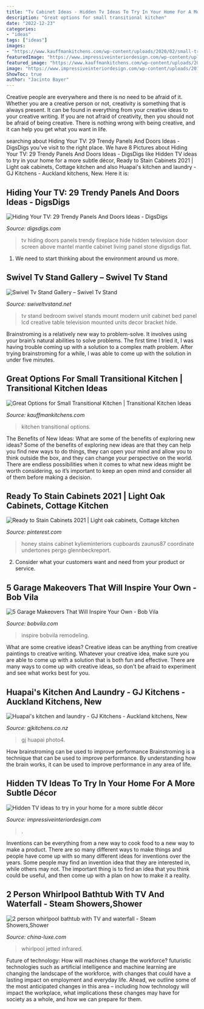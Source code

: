 ```yaml
---
title: "Tv Cabinet Ideas - Hidden Tv Ideas To Try In Your Home For A More Subtle Décor"
description: "Great options for small transitional kitchen"
date: "2022-12-23"
categories:
- "ideas"
tags: ["ideas"]
images:
- "https://www.kauffmankitchens.com/wp-content/uploads/2020/02/small-transitional-kitchen-design.jpg"
featuredImage: "https://www.impressiveinteriordesign.com/wp-content/uploads/2019/10/tv8.jpg"
featured_image: "https://www.kauffmankitchens.com/wp-content/uploads/2020/02/small-transitional-kitchen-design.jpg"
image: "https://www.impressiveinteriordesign.com/wp-content/uploads/2019/10/tv8.jpg"
ShowToc: true
author: "Jacinto Bayer"
---
```



Creative people are everywhere and there is no need to be afraid of it. Whether you are a creative person or not, creativity is something that is always present. It can be found in everything from your creative ideas to your creative writing. If you are not afraid of creativity, then you should not be afraid of being creative. There is nothing wrong with being creative, and it can help you get what you want in life.

	

		
searching about Hiding Your TV: 29 Trendy Panels And Doors Ideas - DigsDigs you've visit to the right place. We have 8 Pictures about Hiding Your TV: 29 Trendy Panels And Doors Ideas - DigsDigs like Hidden TV ideas to try in your home for a more subtle décor, Ready to Stain Cabinets 2021 | Light oak cabinets, Cottage kitchen and also Huapai&#039;s kitchen and laundry - GJ Kitchens - Auckland kitchens, New. Here it is:
		
    
## Hiding Your TV: 29 Trendy Panels And Doors Ideas - DigsDigs

<img loading=lazy src="http://www.digsdigs.com/photos/hiding-your-tv-trendy-door-and-panels-ideas-26.jpg" onerror="this.onerror=null;this.src='https://tse4.mm.bing.net/th?id=OIP.V-OS93fePrzCP5Q159RRrgHaLH&amp;pid=15.1';" alt="Hiding Your TV: 29 Trendy Panels And Doors Ideas - DigsDigs">

_Source: digsdigs.com_

>tv hiding doors panels trendy fireplace hide hidden television door screen above mantel mantle cabinet living panel stone digsdigs flat. 

	

1. We need to start thinking about the environment around us more.

    
## Swivel Tv Stand Gallery – Swivel Tv Stand

<img loading=lazy src="https://www.swiveltvstand.net/wp-content/gallery/swivel-tv-stand/swivel-tv-stand.jpg" onerror="this.onerror=null;this.src='https://tse1.mm.bing.net/th?id=OIP.IyhQx2AEqmXP_KQa66onOgHaKh&amp;pid=15.1';" alt="Swivel Tv Stand Gallery – Swivel Tv Stand">

_Source: swiveltvstand.net_

>tv stand bedroom swivel stands mount modern unit cabinet bed panel lcd creative table television mounted units decor bracket hide. 

	

Brainstroming is a relatively new way to problem-solve. It involves using your brain’s natural abilities to solve problems. The first time I tried it, I was having trouble coming up with a solution to a complex math problem. After trying brainstroming for a while, I was able to come up with the solution in under five minutes.

    
## Great Options For Small Transitional Kitchen | Transitional Kitchen Ideas

<img loading=lazy src="https://www.kauffmankitchens.com/wp-content/uploads/2020/02/small-transitional-kitchen-design.jpg" onerror="this.onerror=null;this.src='https://tse3.mm.bing.net/th?id=OIP.6TM1sWpu5Rs30QljjR5sxwHaLG&amp;pid=15.1';" alt="Great Options for Small Transitional Kitchen | Transitional Kitchen Ideas">

_Source: kauffmankitchens.com_

>kitchen transitional options. 

	

The Benefits of New Ideas: What are some of the benefits of exploring new ideas?
Some of the benefits of exploring new ideas are that they can help you find new ways to do things, they can open your mind and allow you to think outside the box, and they can change your perspective on the world. There are endless possibilities when it comes to what new ideas might be worth considering, so it’s important to keep an open mind and consider all of them before making a decision.

    
## Ready To Stain Cabinets 2021 | Light Oak Cabinets, Cottage Kitchen

<img loading=lazy src="https://i.pinimg.com/736x/a8/cc/fb/a8ccfbf771dab6380236513d3d23dda4.jpg" onerror="this.onerror=null;this.src='https://tse3.mm.bing.net/th?id=OIP.SZaGgepZqlPevfwdgiNStgHaJ3&amp;pid=15.1';" alt="Ready to Stain Cabinets 2021 | Light oak cabinets, Cottage kitchen">

_Source: pinterest.com_

>honey stains cabinet kylieminteriors cupboards zaunus87 coordinate undertones pergo glennbeckreport. 

	

2. Consider what your customers want and need from your product or service.

    
## 5 Garage Makeovers That Will Inspire Your Own - Bob Vila

<img loading=lazy src="https://empire-s3-production.bobvila.com/slides/36833/original/5_Garage_Makeovers_That_Will_Inspire_Your_Own.jpg?1586560409" onerror="this.onerror=null;this.src='https://tse3.mm.bing.net/th?id=OIP.HoQIan1UonH_TYVk__eHOAHaLG&amp;pid=15.1';" alt="5 Garage Makeovers That Will Inspire Your Own - Bob Vila">

_Source: bobvila.com_

>inspire bobvila remodeling. 

	

What are some creative ideas?
Creative ideas can be anything from creative paintings to creative writing. Whatever your creative idea, make sure you are able to come up with a solution that is both fun and effective. There are many ways to come up with creative ideas, so don't be afraid to experiment and see what works best for you.

    
## Huapai&#039;s Kitchen And Laundry - GJ Kitchens - Auckland Kitchens, New

<img loading=lazy src="http://www.gjkitchens.co.nz/img/upload/GJ-Kitchens-huapais-kitchen-photo4-20181017022428242.jpg" onerror="this.onerror=null;this.src='https://tse3.mm.bing.net/th?id=OIP.ibwp3M4saA-e4YMdTea2LwHaE4&amp;pid=15.1';" alt="Huapai&#039;s kitchen and laundry - GJ Kitchens - Auckland kitchens, New">

_Source: gjkitchens.co.nz_

>gj huapai photo4. 

	

How brainstroming can be used to improve performance
Brainstroming is a technique that can be used to improve performance. By understanding how the brain works, it can be used to improve performance in any area of life.

    
## Hidden TV Ideas To Try In Your Home For A More Subtle Décor

<img loading=lazy src="https://www.impressiveinteriordesign.com/wp-content/uploads/2019/10/tv8.jpg" onerror="this.onerror=null;this.src='https://tse2.mm.bing.net/th?id=OIP.LgnCHWmYJWfyhCRwT1FjRgHaLc&amp;pid=15.1';" alt="Hidden TV ideas to try in your home for a more subtle décor">

_Source: impressiveinteriordesign.com_

>. 

	

Inventions can be everything from a new way to cook food to a new way to make a product. There are so many different ways to make things and people have come up with so many different ideas for inventions over the years. Some people may find an invention idea that they are interested in, while others may not. The important thing is to find an idea that you think could be useful, and then come up with a plan on how to make it a reality.

    
## 2 Person Whirlpool Bathtub With TV And Waterfall - Steam Showers,Shower

<img loading=lazy src="https://www.china-luxe.com/wp-content/uploads/2018/11/2persontubwithtv.jpg" onerror="this.onerror=null;this.src='https://tse1.mm.bing.net/th?id=OIP.geVeQ2QaQRNqktxN2fLpugHaFK&amp;pid=15.1';" alt="2 person whirlpool bathtub with TV and waterfall - Steam Showers,Shower">

_Source: china-luxe.com_

>whirlpool jetted infrared. 

	

Future of technology: How will machines change the workforce?
futuristic technologies such as artificial intelligence and machine learning are changing the landscape of the workforce, with changes that could have a lasting impact on employment and everyday life. Ahead, we outline some of the most anticipated changes in this area – including how technology will impact the workplace, what implications these changes may have for society as a whole, and how we can prepare for them.


